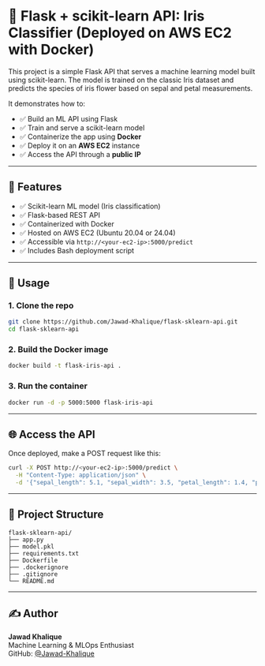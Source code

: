 # 🧠 Flask + scikit-learn API: Iris Classifier (Deployed on AWS EC2 with Docker)

This project is a simple Flask API that serves a machine learning model built using scikit-learn. The model is trained on the classic Iris dataset and predicts the species of iris flower based on sepal and petal measurements.

It demonstrates how to:

- ✅ Build an ML API using Flask
- ✅ Train and serve a scikit-learn model
- ✅ Containerize the app using **Docker**
- ✅ Deploy it on an **AWS EC2** instance
- ✅ Access the API through a **public IP**

---

## 🚀 Features

- ✅ Scikit-learn ML model (Iris classification)
- ✅ Flask-based REST API
- ✅ Containerized with Docker
- ✅ Hosted on AWS EC2 (Ubuntu 20.04 or 24.04)
- ✅ Accessible via `http://<your-ec2-ip>:5000/predict`
- ✅ Includes Bash deployment script

---

## 🔧 Usage

### 1. Clone the repo

```bash
git clone https://github.com/Jawad-Khalique/flask-sklearn-api.git
cd flask-sklearn-api
```

### 2. Build the Docker image

```bash
docker build -t flask-iris-api .
```

### 3. Run the container

```bash
docker run -d -p 5000:5000 flask-iris-api
```

---

## 🌐 Access the API

Once deployed, make a POST request like this:

```bash
curl -X POST http://<your-ec2-ip>:5000/predict \
  -H "Content-Type: application/json" \
  -d '{"sepal_length": 5.1, "sepal_width": 3.5, "petal_length": 1.4, "petal_width": 0.2}'
```

---

## 📁 Project Structure

```
flask-sklearn-api/
├── app.py
├── model.pkl
├── requirements.txt
├── Dockerfile
├── .dockerignore
├── .gitignore
└── README.md
```

---

## ✍️ Author

**Jawad Khalique**  
Machine Learning & MLOps Enthusiast  
GitHub: [@Jawad-Khalique](https://github.com/Jawad-Khalique)

